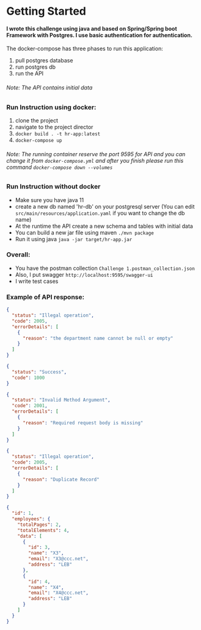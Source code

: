 # Getting Started

#### I wrote this challenge using java and based on Spring/Spring boot Framework with Postgres. I use basic authentication for authentication. 

The docker-compose has three phases to run this application:
1. pull postgres database
2. run postgres db
3. run the API

###### Note: The API contains initial data

### Run Instruction using docker:
1. clone the project
2. navigate to the project director
3. `docker build . -t hr-app:latest`
4. `docker-compose up`

###### Note: The running container reserve the port 9595 for API and you can change it from `docker-compose.yml` and after you finish please run this command `docker-compose down --volumes`

### Run Instruction without docker
- Make sure you have java 11
- create a new db named 'hr-db' on your postgresql server (You can edit `src/main/resources/application.yaml` if you want to change the db name)
- At the runtime the API create a new schema and tables with initial data
- You can build a new jar file using maven `./mvn package`
- Run it using java `java -jar target/hr-app.jar`


### Overall:
- You have the postman collection `Challenge 1.postman_collection.json`
- Also, I put swagger `http://localhost:9595/swagger-ui`
- I write test cases

### Example of API response:

```json
{
  "status": "Illegal operation",
  "code": 2005,
  "errorDetails": [
    {
      "reason": "the department name cannot be null or empty"
    }
  ]
}
```

```json
{
  "status": "Success",
  "code": 1000
}
```

```json
{
  "status": "Invalid Method Argument",
  "code": 2001,
  "errorDetails": [
    {
      "reason": "Required request body is missing"
    }
  ]
}
```

```json
{
  "status": "Illegal operation",
  "code": 2005,
  "errorDetails": [
    {
      "reason": "Duplicate Record"
    }
  ]
}
```

```json
{
  "id": 1,
  "employees": {
    "totalPages": 2,
    "totalElements": 4,
    "data": [
      {
        "id": 3,
        "name": "X3",
        "email": "X3@ccc.net",
        "address": "LEB"
      },
      {
        "id": 4,
        "name": "X4",
        "email": "X4@ccc.net",
        "address": "LEB"
      }
    ]
  }
}
```